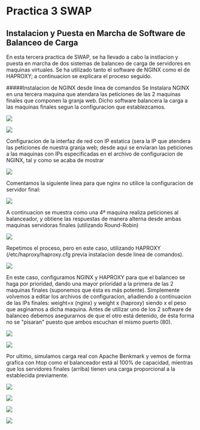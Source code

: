 
# Practica 3 SWAP

## Instalacion y Puesta en Marcha de Software de Balanceo de Carga

En esta tercera practica de SWAP, se ha llevado a cabo la instlacion y puesta en marcha de dos sistemas de balanceo de carga de servidores en maquinas virtuales. Se ha utilizado tanto el software de NGINX como el de HAPROXY; a continuacion se explicara el proceso seguido.

#####Instalacion de NGINX desde linea de comandos
Se Instalara NGINX en una tercera maquina que atendara las peticiones de las 2 maquinas finales que componen la granja web. Dicho software balancera la carga a las maquinas finales segun la configuracion que establezcamos.

![](https://github.com/nachop97m/SWAP1718/blob/master/practica3/2.PNG)

![](https://github.com/nachop97m/SWAP1718/blob/master/practica3/3.PNG)

Configuracion de la interfaz de red con IP estatica (sera la IP que atendera las peticiones de nuestra granja web; desde aqui se enviaran las peticiones a las maquinas con IPs especificadas en el archivo de configuracion de NGINX, tal y como se acaba de mostrar

![](https://github.com/nachop97m/SWAP1718/blob/master/practica3/4.PNG)

Comentamos la siguiente linea para que nginx no utilice la configuracion de servidor final:

![](https://github.com/nachop97m/SWAP1718/blob/master/practica3/6.PNG)

A continuacion se muestra como una 4ª maquina realiza peticiones al balanceador, y obtiene las respuestas de manera alterna desde ambas maquinas servidoras finales (utilizando Round-Robin)

![](https://github.com/nachop97m/SWAP1718/blob/master/practica3/7.PNG)

Repetimos el proceso, pero en este caso, utilizando HAPROXY (/etc/haproxy/haproxy.cfg previa instalacion desde linea de comandos).

![](https://github.com/nachop97m/SWAP1718/blob/master/practica3/9.PNG)

En este caso, configuramos NGINX y HAPROXY para que el balanceo se haga por prioridad, dando una mayor prioridad a la primera de las 2 maquinas finales (suponemos que ésta es más potente). Simplemente volvemos a editar los archivos de configuracion, añadiendo a continuacion de las IPs finales: weight=x (nginx) y weight x (haproxy) siendo x el peso que asginamos a dicha maquina. Antes de utilizar uno de los 2 software de balanceo debemos asegurarnos de que el otro está detenido, de ésta forma no se "pisaran" puesto que ambos escuchan el mismo puerto (80).

![](https://github.com/nachop97m/SWAP1718/blob/master/practica3/10.PNG)

![](https://github.com/nachop97m/SWAP1718/blob/master/practica3/11.PNG)

Por ultimo, simulamos carga real con Apache Benkmark y vemos de forma grafica con htop como el balanceador está al 100% de capacidad, mientras que los servidores finales (arriba) tienen una carga proporcional a la establecida previamente.

![](https://github.com/nachop97m/SWAP1718/blob/master/practica3/12.PNG)

![](https://github.com/nachop97m/SWAP1718/blob/master/practica3/13.PNG)

![](https://github.com/nachop97m/SWAP1718/blob/master/practica3/14.PNG)

![](https://github.com/nachop97m/SWAP1718/blob/master/practica3/15.PNG)
